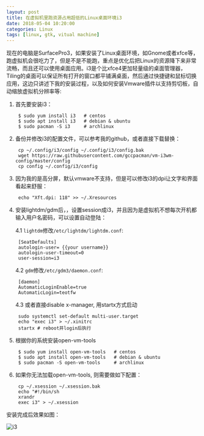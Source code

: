 ```yaml
---
layout: post
title: 在虚拟机里跑资源占用超低的Linux桌面环境i3
date: 2018-05-04 10:20:00 
categories: Linux
tags: [linux, gtk, vitual machine]
---
```

现在的电脑是SurfacePro3，如果安装了Linux桌面环境，如Gnome或者xfce等，跑虚拟机会很吃力了，但是不是不能跑，重点是优化后把Linux的资源降下来非常流畅，而且还可以使用桌面应用。i3是个比xfce4更加轻量级的桌面管理器，Tiling的桌面可以保证所有打开的窗口都平铺满桌面，然后通过快捷键和鼠标切换应用，这边只讲述下我的安装过程，以及如何安装Vmware插件以支持剪切板，自动缩放虚拟机分辨率等:

1. 首先要安装i3：

        $ sudo yum install i3   # centos
        $ sudo apt install i3   # debian & ubuntu
        $ sudo pacman -S i3     # archlinux

2. 备份并修改i3的配置文件，可以参考我的github，或者直接下载替换：

        cp ~/.config/i3/config ~/.config/i3/config.bak
        wget https://raw.githubusercontent.com/gccpacman/vm-i3wm-config/master/config
        cp config ~/.config/i3/config

3. 因为我的是高分屏，默认vmware不支持，但是可以修改i3的dpi让文字和界面看起来舒服：

        echo "Xft.dpi: 118" >> ~/.Xresources

4. 安装lightdm/gdm后，，设置session成i3，并且因为是虚拟机不想每次开机都输入用户名密码，可以设置自动登陆：

    4.1 `lightdm`修改`/etc/lightdm/lightdm.conf`:

        [SeatDefaults]
        autologin-user= {{your username}}
        autologin-user-timeout=0
        user-session=i3

    4.2 `gdm`修改`/etc/gdm3/daemon.conf`:

        [daemon]
        AutomaticLoginEnable=true
        AutomaticLogin=teotfw

    4.3 或者直接disable x-manager, 用startx方式启动

        sudo systemctl set-default multi-user.target
        echo "exec i3" > ~/.xinitrc
        startx # reboot并login后执行


5. 根据你的系统安装open-vm-tools

        $ sudo yum install open-vm-tools   # centos
        $ sudo apt install open-vm-tools   # debian & ubuntu
        $ sudo pacman -S open-vm-tools     # archlinux

6. 如果你无法加载open-vm-tools, 则需要做如下配置：

        cp ~/.xsession ~/.xsession.bak
        echo "#!/bin/sh
        xrandr
        exec i3" > ~/.xsession

安装完成后效果如图：

![i3](https://i3wm.org/screenshots/i3-1.png)